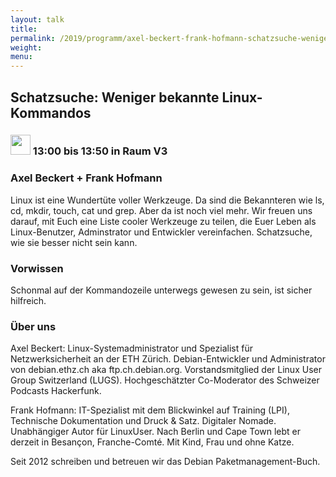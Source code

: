 ```yaml
---
layout: talk
title:
permalink: /2019/programm/axel-beckert-frank-hofmann-schatzsuche-weniger-bekannte-linux-kommandos/
weight:
menu:
---
```

## Schatzsuche: Weniger bekannte Linux-Kommandos

### <img height = "32" src="../../../images/talk.svg"> 13:00 bis 13:50 in Raum V3

### Axel Beckert + Frank Hofmann

Linux ist eine Wundertüte voller Werkzeuge. Da sind die Bekannteren wie ls, cd, mkdir, touch, cat und grep. Aber da ist noch viel mehr. Wir freuen uns darauf, mit Euch eine Liste cooler Werkzeuge zu teilen, die Euer Leben als Linux-Benutzer, Adminstrator und Entwickler vereinfachen. Schatzsuche, wie sie besser nicht sein kann.

### Vorwissen

Schonmal auf der Kommandozeile unterwegs gewesen zu sein, ist sicher hilfreich.

### Über uns

Axel Beckert: Linux-Systemadministrator und Spezialist für Netzwerksicherheit an der ETH Zürich. Debian-Entwickler und Administrator von debian.ethz.ch aka ftp.ch.debian.org. Vorstandsmitglied der Linux User Group Switzerland (LUGS). Hochgeschätzter Co-Moderator des Schweizer Podcasts Hackerfunk.

Frank Hofmann: IT-Spezialist mit dem Blickwinkel auf Training (LPI), Technische Dokumentation und Druck & Satz. Digitaler Nomade. Unabhängiger Autor für LinuxUser. Nach Berlin und Cape Town lebt er derzeit in Besançon, Franche-Comté. Mit Kind, Frau und ohne Katze.

Seit 2012 schreiben und betreuen wir das Debian Paketmanagement-Buch.

